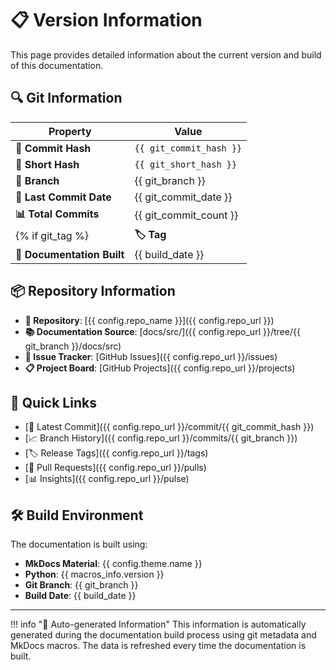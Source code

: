 # 📋 Version Information

This page provides detailed information about the current version and build of this documentation.

## 🔍 Git Information

<div class="version-info-table">

| Property | Value |
|----------|-------|
| **📝 Commit Hash** | <code class="commit-hash">{{ git_commit_hash }}</code> |
| **🔗 Short Hash** | <code class="commit-hash">{{ git_short_hash }}</code> |
| **🌿 Branch** | <span class="git-branch">{{ git_branch }}</span> |
| **📅 Last Commit Date** | {{ git_commit_date }} |
| **📊 Total Commits** | {{ git_commit_count }} |
{% if git_tag %}| **🏷️ Tag** | <span class="git-tag">{{ git_tag }}</span> |{% endif %}
| **🔨 Documentation Built** | {{ build_date }} |

</div>

## 📦 Repository Information

- **📁 Repository**: [{{ config.repo_name }}]({{ config.repo_url }})
- **📚 Documentation Source**: [docs/src/]({{ config.repo_url }}/tree/{{ git_branch }}/docs/src)
- **🐛 Issue Tracker**: [GitHub Issues]({{ config.repo_url }}/issues)
- **📋 Project Board**: [GitHub Projects]({{ config.repo_url }}/projects)

## 🔗 Quick Links

- [📄 Latest Commit]({{ config.repo_url }}/commit/{{ git_commit_hash }})
- [📈 Branch History]({{ config.repo_url }}/commits/{{ git_branch }})
- [🏷️ Release Tags]({{ config.repo_url }}/tags)
- [🔄 Pull Requests]({{ config.repo_url }}/pulls)
- [📊 Insights]({{ config.repo_url }}/pulse)

## 🛠️ Build Environment

The documentation is built using:

- **MkDocs Material**: {{ config.theme.name }}
- **Python**: {{ macros_info.version }}
- **Git Branch**: {{ git_branch }}
- **Build Date**: {{ build_date }}

---

!!! info "🤖 Auto-generated Information"
    This information is automatically generated during the documentation build process using git metadata and MkDocs macros. The data is refreshed every time the documentation is built.
